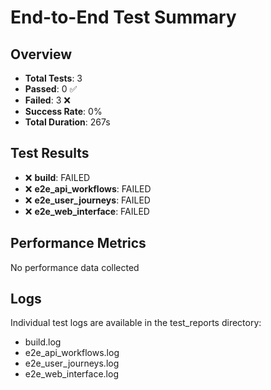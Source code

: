 # End-to-End Test Summary

## Overview
- **Total Tests**: 3
- **Passed**: 0 ✅
- **Failed**: 3 ❌
- **Success Rate**: 0%
- **Total Duration**: 267s

## Test Results

- ❌ **build**: FAILED
- ❌ **e2e_api_workflows**: FAILED
- ❌ **e2e_user_journeys**: FAILED
- ❌ **e2e_web_interface**: FAILED

## Performance Metrics

No performance data collected

## Logs

Individual test logs are available in the test_reports directory:
- build.log
- e2e_api_workflows.log
- e2e_user_journeys.log
- e2e_web_interface.log
